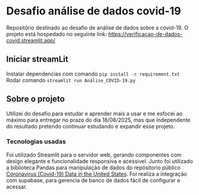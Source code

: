 # Desafio análise de dados covid-19
Repositório destinado ao desafio de análise de dados sobre a covid-19. 
O projeto está hospedado no seguinte link: https://verificacao-de-dados-covid.streamlit.app/

## Iniciar streamLit

Instalar dependencias com comando `pip install -r requirement.txt`
Rodar comando `streamlit run Análise_COVID-19.py`

## Sobre o projeto

Utilizei do desafio para estudar e aprender mais a usar e me esfocei ao máximo para entregar no prazo do dia 18/08/2025, mas que independente do resultado pretendo continuar estudando e expandir esse projeto.

### Tecnologias usadas

Foi utilizado Streamlit para o servidor web, gerando componentes com design elegante e funcionalidade responsiva e acessivel.
Junto foi utilizado a biblioteca Pandas para manipulação de dados do repósitorio público [Coronavirus (Covid-19) Data in the United States](https://github.com/nytimes/covid-19-data).
Foi realiza a integração com supabase, para gerencia de banco de dados fácil de configurar e acessar.